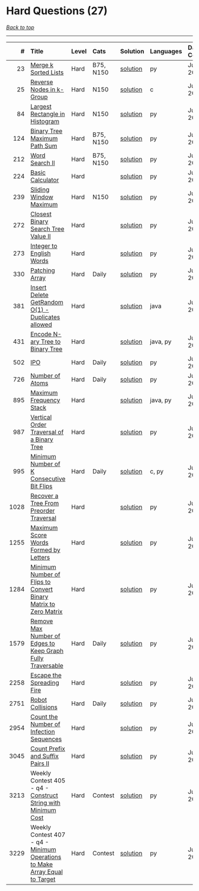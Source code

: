 # Hard Questions (27)

*[Back to top](<../README.md>)*

------

|    # | Title                                                                                                                                                              | Level   | Cats      | Solution                                                                                          | Languages   | Date Complete   |
|-----:|:-------------------------------------------------------------------------------------------------------------------------------------------------------------------|:--------|:----------|:--------------------------------------------------------------------------------------------------|:------------|:----------------|
|   23 | [Merge k Sorted Lists](<https://leetcode.com/problems/merge-k-sorted-lists>)                                                                                       | Hard    | B75, N150 | [solution](<markdowns/_23. Merge k Sorted Lists.md>)                                              | py          | Jun 17, 2024    |
|   25 | [Reverse Nodes in k-Group](<https://leetcode.com/problems/reverse-nodes-in-k-group>)                                                                               | Hard    | N150      | [solution](<markdowns/_25. Reverse Nodes in k-Group.md>)                                          | c           | Jun 07, 2024    |
|   84 | [Largest Rectangle in Histogram](<https://leetcode.com/problems/largest-rectangle-in-histogram>)                                                                   | Hard    | N150      | [solution](<markdowns/_84. Largest Rectangle in Histogram.md>)                                    | py          | Jun 11, 2024    |
|  124 | [Binary Tree Maximum Path Sum](<https://leetcode.com/problems/binary-tree-maximum-path-sum>)                                                                       | Hard    | B75, N150 | [solution](<markdowns/_124. Binary Tree Maximum Path Sum.md>)                                     | py          | Jul 04, 2024    |
|  212 | [Word Search II](<https://leetcode.com/problems/word-search-ii>)                                                                                                   | Hard    | B75, N150 | [solution](<markdowns/_212. Word Search II.md>)                                                   | py          | Jun 27, 2024    |
|  224 | [Basic Calculator](<https://leetcode.com/problems/basic-calculator>)                                                                                               | Hard    |           | [solution](<markdowns/_224. Basic Calculator.md>)                                                 | py          | Jun 10, 2024    |
|  239 | [Sliding Window Maximum](<https://leetcode.com/problems/sliding-window-maximum>)                                                                                   | Hard    | N150      | [solution](<markdowns/_239. Sliding Window Maximum.md>)                                           | py          | Jun 04, 2024    |
|  272 | [Closest Binary Search Tree Value II](<https://leetcode.com/problems/closest-binary-search-tree-value-ii>)                                                         | Hard    |           | [solution](<markdowns/_272. Closest Binary Search Tree Value II.md>)                              | py          | Jul 01, 2024    |
|  273 | [Integer to English Words](<https://leetcode.com/problems/integer-to-english-words>)                                                                               | Hard    |           | [solution](<markdowns/_273. Integer to English Words.md>)                                         | py          | Jun 11, 2024    |
|  330 | [Patching Array](<https://leetcode.com/problems/patching-array>)                                                                                                   | Hard    | Daily     | [solution](<markdowns/_330. Patching Array.md>)                                                   | py          | Jun 16, 2024    |
|  381 | [Insert Delete GetRandom O(1) - Duplicates allowed](<https://leetcode.com/problems/insert-delete-getrandom-o1-duplicates-allowed>)                                 | Hard    |           | [solution](<markdowns/_381. Insert Delete GetRandom O(1) - Duplicates allowed.md>)                | java        | Jul 06, 2024    |
|  431 | [Encode N-ary Tree to Binary Tree](<https://leetcode.com/problems/encode-n-ary-tree-to-binary-tree>)                                                               | Hard    |           | [solution](<markdowns/_431. Encode N-ary Tree to Binary Tree.md>)                                 | java, py    | Jun 28, 2024    |
|  502 | [IPO](<https://leetcode.com/problems/ipo>)                                                                                                                         | Hard    | Daily     | [solution](<markdowns/_502. IPO.md>)                                                              | py          | Jun 15, 2024    |
|  726 | [Number of Atoms](<https://leetcode.com/problems/number-of-atoms>)                                                                                                 | Hard    | Daily     | [solution](<markdowns/_726. Number of Atoms.md>)                                                  | py          | Jul 14, 2024    |
|  895 | [Maximum Frequency Stack](<https://leetcode.com/problems/maximum-frequency-stack>)                                                                                 | Hard    |           | [solution](<markdowns/_895. Maximum Frequency Stack.md>)                                          | java, py    | Jul 11, 2024    |
|  987 | [Vertical Order Traversal of a Binary Tree](<https://leetcode.com/problems/vertical-order-traversal-of-a-binary-tree>)                                             | Hard    |           | [solution](<markdowns/_987. Vertical Order Traversal of a Binary Tree.md>)                        | py          | Jun 12, 2024    |
|  995 | [Minimum Number of K Consecutive Bit Flips](<https://leetcode.com/problems/minimum-number-of-k-consecutive-bit-flips>)                                             | Hard    | Daily     | [solution](<markdowns/_995. Minimum Number of K Consecutive Bit Flips.md>)                        | c, py       | Jun 24, 2024    |
| 1028 | [Recover a Tree From Preorder Traversal](<https://leetcode.com/problems/recover-a-tree-from-preorder-traversal>)                                                   | Hard    |           | [solution](<markdowns/_1028. Recover a Tree From Preorder Traversal.md>)                          | py          | Jul 01, 2024    |
| 1255 | [Maximum Score Words Formed by Letters](<https://leetcode.com/problems/maximum-score-words-formed-by-letters>)                                                     | Hard    |           | [solution](<markdowns/_1255. Maximum Score Words Formed by Letters.md>)                           | py          | Jun 15, 2024    |
| 1284 | [Minimum Number of Flips to Convert Binary Matrix to Zero Matrix](<https://leetcode.com/problems/minimum-number-of-flips-to-convert-binary-matrix-to-zero-matrix>) | Hard    |           | [solution](<markdowns/_1284. Minimum Number of Flips to Convert Binary Matrix to Zero Matrix.md>) | py          | Jun 09, 2024    |
| 1579 | [Remove Max Number of Edges to Keep Graph Fully Traversable](<https://leetcode.com/problems/remove-max-number-of-edges-to-keep-graph-fully-traversable>)           | Hard    | Daily     | [solution](<markdowns/_1579. Remove Max Number of Edges to Keep Graph Fully Traversable.md>)      | py          | Jun 30, 2024    |
| 2258 | [Escape the Spreading Fire](<https://leetcode.com/problems/escape-the-spreading-fire>)                                                                             | Hard    |           | [solution](<markdowns/_2258. Escape the Spreading Fire.md>)                                       | py          | Jun 15, 2024    |
| 2751 | [Robot Collisions](<https://leetcode.com/problems/robot-collisions>)                                                                                               | Hard    | Daily     | [solution](<markdowns/_2751. Robot Collisions.md>)                                                | py          | Jul 13, 2024    |
| 2954 | [Count the Number of Infection Sequences](<https://leetcode.com/problems/count-the-number-of-infection-sequences>)                                                 | Hard    |           | [solution](<markdowns/_2954. Count the Number of Infection Sequences.md>)                         | py          | Jun 26, 2024    |
| 3045 | [Count Prefix and Suffix Pairs II](<https://leetcode.com/problems/count-prefix-and-suffix-pairs-ii>)                                                               | Hard    |           | [solution](<markdowns/_3045. Count Prefix and Suffix Pairs II.md>)                                | py          | Jun 29, 2024    |
| 3213 | Weekly Contest 405 - q4 - [Construct String with Minimum Cost](<https://leetcode.com/problems/construct-string-with-minimum-cost>)                                 | Hard    | Contest   | [solution](<markdowns/_3213. Construct String with Minimum Cost.md>)                              | py          | Jul 07, 2024    |
| 3229 | Weekly Contest 407 - q4 - [Minimum Operations to Make Array Equal to Target](<https://leetcode.com/problems/minimum-operations-to-make-array-equal-to-target>)     | Hard    | Contest   | [solution](<markdowns/_3229. Minimum Operations to Make Array Equal to Target.md>)                | py          | Jul 21, 2024    |